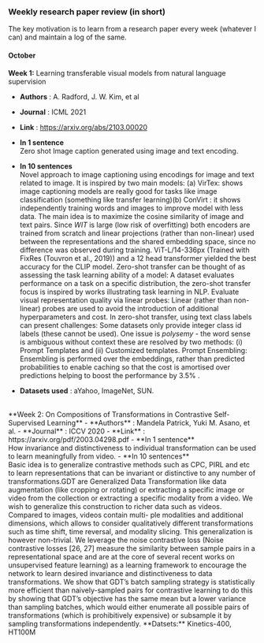 ### Weekly research paper review (in short)
The key motivation is to learn from a research paper every week (whatever I can) and maintain a log of the same.
#### October <br>
**Week 1:** Learning transferable visual models from natural language supervision
- **Authors** : A. Radford, J. W. Kim, et al
- **Journal** : ICML 2021
- **Link** : https://arxiv.org/abs/2103.00020
- **In 1 sentence** <br> Zero shot Image caption generated using image and text encoding.
- **In 10 sentences** <br> Novel approach to image captioning using encodings for image and text related to image. It is inspired by two main models: (a) VirTex: shows image captioning models are really good for tasks like image classification (something like transfer learning)(b) ConVirt : it shows independently training words and images to improve model with less data. The main idea is to maximize the cosine similarity of image and text pairs. Since _WIT_ is large (low risk of overfitting) both encoders are trained from scratch and linear projections (rather than non-linear) used between the representations and the shared embedding space, since no difference was observed during training. ViT-L/14-336px (Trained with FixRes (Touvron et al., 2019)) and a 12 head transformer yielded the best accuracy for the CLIP model.
Zero-shot transfer can be thought of as assessing the task learning ability of a model: A dataset evaluates performance on a task on a specific distribution, the zero-shot transfer focus is inspired by works illustrating task learning in NLP. Evaluate visual representation quality via linear probes: Linear (rather than non-linear) probes are used to avoid the introduction of additional hyperparameters and cost. In zero-shot transfer, using text class labels can present challenges:
Some datasets only provide integer class id labels (these cannot be used). One issue is _polysemy_ - the word sense is ambiguous without context these are resolved by two methods: (i) Prompt Templates and (ii) Customized templates. Prompt Ensembling: Ensembling is performed over the embeddings, rather than predicted probabilities to enable caching so that the cost is amortised over predictions helping to boost the performance by 3.5% .

- **Datasets used** : aYahoo, ImageNet, SUN.
<br>
**Week 2: On Compositions of Transformations in Contrastive Self-Supervised Learning** 
- **Authors** : Mandela Patrick, Yuki M. Asano, et al.
- **Journal** : ICCV 2020
- **Link** : https://arxiv.org/pdf/2003.04298.pdf
- **In 1 sentence** <br> How invariance and distinctiveness to individual transformation can be used to learn meaningfully from video.
- **In 10 sentences** <br> 
Basic idea is to generalize contrastive methods such as CPC, PIRL and etc to learn representations that can be invariant or distinctive to any number of transformations.GDT are Generalized Data Transformation like data augmentation (like cropping or rotating) or extracting a specific image or video from the collection or extracting a specific modality from a video. We wish to generalize this construction to richer data such as videos. Compared to images, videos contain multi- ple modalities and additional dimensions, which allows to consider qualitatively different transformations such as time shift, time reversal, and modality slicing. This generalization is however non-trivial. We leverage the noise contrastive loss (Noise contrastive losses [26, 27] measure the similarity between sample pairs in a representational space and are at the core of several recent works on unsupervised feature learning) as a learning framework to encourage the network to learn desired invariance and distinctiveness to data transformations. We show that GDT’s batch sampling strategy is statistically more efficient than naively-sampled pairs for contrastive learning to do this by showing that GDT’s objective has the same mean but a lower variance than sampling batches, which would either enumerate all possible pairs of transformations (which is prohibitively expensive) or subsample it by sampling transformations independently.
**Datsets:** Kinetics-400,  HT100M <br>